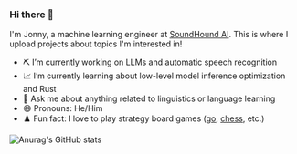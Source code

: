 ### Hi there 👋

I'm Jonny, a machine learning engineer at [SoundHound AI](https://www.soundhound.com/). This is where I upload projects about topics I'm interested in!

- ⛏️ I’m currently working on LLMs and automatic speech recognition
- 📈 I’m currently learning about low-level model inference optimization and Rust
- 💬 Ask me about anything related to linguistics or language learning
- 😄 Pronouns: He/Him
- ♟️ Fun fact: I love to play strategy board games ([go](https://online-go.com/player/453792/), [chess](https://www.chess.com/member/jonnyli), etc.)

![Anurag's GitHub stats](https://github-readme-stats.vercel.app/api?username=jonnyli1125&hide=contribs&count_private=True&show_icons=True&theme=tokyonight)

